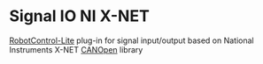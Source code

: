 # Signal IO NI X-NET

[RobotControl-Lite](https://github.com/LabDin/RobotSystem-Lite) plug-in for signal input/output based on National Instruments X-NET [CANOpen](https://www.can-cia.org/can-knowledge/canopen/canopen/) library
